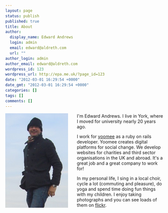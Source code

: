 ```yaml
---
layout: page
status: publish
published: true
title: About
author:
  display_name: Edward Andrews
  login: admin
  email: edward@aldreth.com
  url: ""
author_login: admin
author_email: edward@aldreth.com
wordpress_id: 123
wordpress_url: http://epa.me.uk/?page_id=123
date: "2012-03-01 16:29:54 +0000"
date_gmt: "2012-03-01 16:29:54 +0000"
categories: []
tags: []
comments: []
---
```


<p><a href="/assets/about/me.jpg"><img style="float:left; margin-right:2em;" class="alignright size-medium wp-image-149" title="Edward Andrews" alt="Edward Andrews" src="/assets/about/me-199x300.jpg" width="199" height="300" /></a>I'm Edward Andrews.  I live in York, where I moved for university nearly 20 years ago.</p>
<p>I work for <a href="http://yoomee.com">yoomee</a> as a ruby on rails developer.  Yoomee creates digital platforms for social change.  We develop websites for charities and third sector organisations in the UK and abroad.  It's a great job and a great company to work for!</p>
<p>In my personal life, I sing in a local choir, cycle a lot (commuting and pleasure), do yoga and spend time doing fun things with my children.  I enjoy taking photographs and you can see loads of them on <a href="http://flickr.com/aldreth">flickr</a>.</p>
